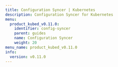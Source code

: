 ```yaml
---
title: Configuration Syncer | Kubernetes
description: Configuration Syncer for Kubernetes
menu:
  product_kubed_v0.11.0:
    identifier: config-syncer
    parent: guides
    name: Configuration Syncer
    weight: 20
menu_name: product_kubed_v0.11.0
info:
  version: v0.11.0
---
```


